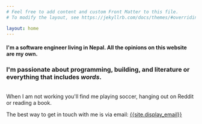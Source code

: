 ```yaml
---
# Feel free to add content and custom Front Matter to this file.
# To modify the layout, see https://jekyllrb.com/docs/themes/#overriding-theme-defaults

layout: home
---
```




<h4>
  I'm a software engineer living in Nepal. All the opinions on this website are my own.
</h4>
<h3>
  I'm passionate about programming, building, and literature or everything that includes <i>words</i>.
</h3>
<br />
When I am not working you'll find me playing soccer, hanging out on Reddit or reading a book.

The best way to get in touch with me is via email: [{{site.display_email}}][1]

[0]: https://www.strava.com/athletes/monji
[1]: mailto:{{site.email}}
